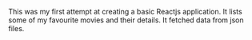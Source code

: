 This was my first attempt at creating a basic Reactjs application. It lists some of my favourite movies and their details. It fetched data from json files.
